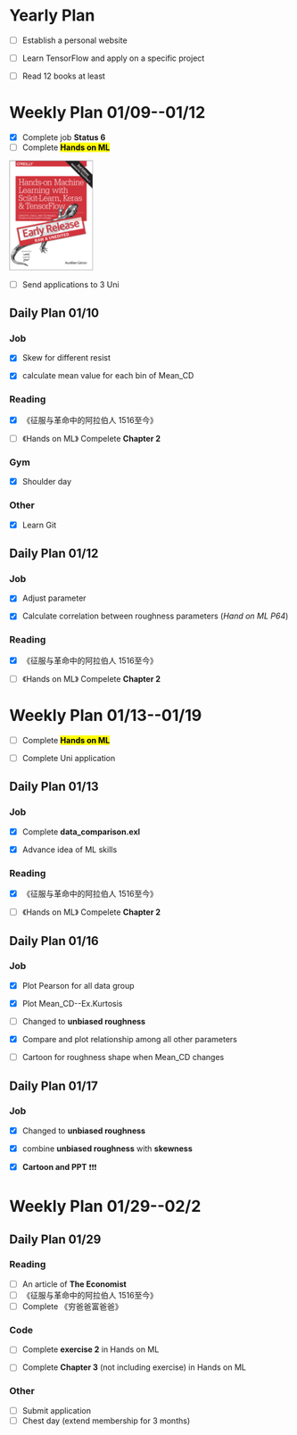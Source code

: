 # Yearly Plan

- [ ] Establish a personal website 
- [ ] Learn TensorFlow and apply on a specific project
- [ ] Read 12 books at least









# Weekly Plan  01/09--01/12

- [x] Complete job **Status 6**
- [ ] Complete **<mark>Hands on ML</mark>**

<img src="https://raw.githubusercontent.com/KatzeLiu/FigureBed/master/Imag/20200111013807.png" width="150" />

- [ ] Send applications to 3 Uni



## Daily Plan 01/10

### Job

- [x] Skew for different resist
- [x] calculate mean value for each bin of Mean_CD



### Reading

- [x] 《征服与革命中的阿拉伯人 1516至今》

- [ ] 《Hands on ML》 Compelete **Chapter 2**

  

### Gym

- [x] Shoulder day 



### Other

- [x] Learn Git



## Daily Plan 01/12

### Job

- [x] Adjust parameter
- [x] Calculate correlation between roughness parameters (*Hand on ML P64*)



### Reading

- [x] 《征服与革命中的阿拉伯人 1516至今》
- [ ] 《Hands on ML》 Compelete **Chapter 2**



# Weekly Plan  01/13--01/19

- [ ] Complete **<mark>Hands on ML</mark>**
- [ ] Complete Uni application 



## Daily Plan 01/13

### Job

- [x] Complete **data_comparison.exl**
- [x] Advance idea of ML skills



### Reading

- [x] 《征服与革命中的阿拉伯人 1516至今》
- [ ] 《Hands on ML》 Compelete **Chapter 2**



## Daily Plan 01/16

### Job

- [x] Plot Pearson for all data group
- [x] Plot Mean_CD--Ex.Kurtosis
- [ ] Changed to **unbiased roughness**
- [x] Compare and plot relationship among all other parameters
- [ ] Cartoon for roughness shape when Mean_CD changes



## Daily Plan 01/17

### Job

- [x] Changed to **unbiased roughness**
- [x] combine **unbiased roughness** with **skewness**
- [x] **Cartoon and PPT** :heavy_exclamation_mark::heavy_exclamation_mark::heavy_exclamation_mark:



# Weekly Plan  01/29--02/2

## Daily Plan 01/29

### Reading

- [ ] An article of **The Economist**
- [ ] 《征服与革命中的阿拉伯人 1516至今》
- [ ] Complete 《穷爸爸富爸爸》

### 

### Code

- [ ] Complete **exercise 2** in Hands on ML
- [ ] Complete **Chapter 3** (not including exercise) in Hands on ML



### Other

- [ ] Submit application
- [ ] Chest day (extend membership for 3 months)